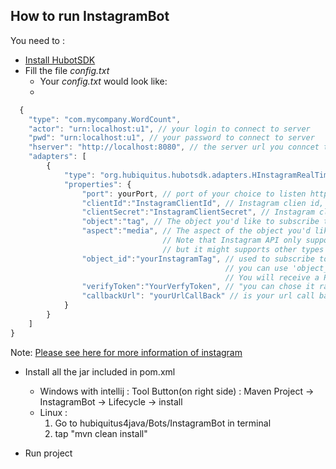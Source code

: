 ## How to run InstagramBot

You need to :
  * [Install HubotSDK](https://github.com/hubiquitus/hubiquitus4java/blob/master/doc/HubotSDK/installation_HubotSDK.md)
  * Fill the file _config.txt_
    - Your _config.txt_ would look like:
    - 
```js
  {
    "type": "com.mycompany.WordCount",
    "actor": "urn:localhost:u1", // your login to connect to server
    "pwd": "urn:localhost:u1", // your password to connect to server
    "hserver": "http://localhost:8080", // the server url you conncet to 
    "adapters": [
        {
            "type": "org.hubiquitus.hubotsdk.adapters.HInstagramRealTimeInbox", // fix, the path of class HInstagramRealTimeInbox
            "properties": {
                "port": yourPort, // port of your choice to listen http
                "clientId":"InstagramClientId", // Instagram clien id, you get it at the instagram subscription
                "clientSecret":"InstagramClientSecret", // Instagram clien secret, you get it at the instagram subscription.
                "object":"tag", // The object you'd like to subscribe to (in this case, "tag").
                "aspect":"media", // The aspect of the object you'd like to subscribe to (for this adapter, "media").
                                  // Note that Instagram API only support "media" at this time, 
                                  // but it might supports other types of subscriptions in the future.
                "object_id":"yourInstagramTag", // used to subscribe to new photos tagged with certain words. ie (Paris, USA, TIKJDA, ...),
                                                // you can use 'object_id = nofilter' to listen all notification of new photos. 
                                                // You will receive a POST request at the callback URL every time anyone posts a new photo with the tag.
                "verifyToken":"YourVerfyToken", // "you can chose it randomly" ie(19a78b66c)
                "callbackUrl": "yourUrlCallBack" // is your url call back, ie( yourEndPoint:YourPort)   
            }
        }
    ]
}
```

Note: [Please see here for more information of instagram](http://instagram.com/developer/)

  * Install all the jar included in pom.xml
    - Windows with intellij :
      Tool Button(on right side) : Maven Project -> InstagramBot -> Lifecycle -> install
    - Linux :
      1. Go to hubiquitus4java/Bots/InstagramBot in terminal
      2. tap "mvn clean install"

  * Run project
